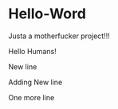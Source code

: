 # Hello-Word
Justa a motherfucker project!!!


Hello Humans!

New line

Adding New line

One more line
